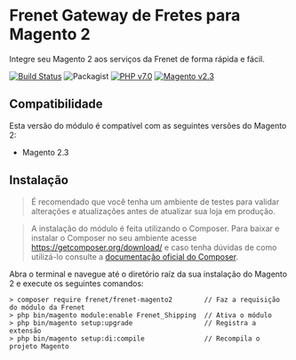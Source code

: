 # Frenet Gateway de Fretes para Magento 2
Integre seu Magento 2 aos serviços da Frenet de forma rápida e fácil.

[![Build Status](https://travis-ci.org/FrenetGatewaydeFretes/frenet-magento2.svg?branch=2.2-develop)](https://travis-ci.org/FrenetGatewaydeFretes/frenet-magento2)
![Packagist](https://img.shields.io/packagist/dt/frenet/frenet-magento2)
[![PHP v7.0](https://img.shields.io/badge/php-v7.0-blue.svg)](http://www.php.net)
[![Magento v2.3](https://img.shields.io/badge/magento-v2.3-green.svg)](https://magento.com/)

## Compatibilidade

Esta versão do módulo é compatível com as seguintes versões do Magento 2:

- Magento 2.3

## Instalação
> É recomendado que você tenha um ambiente de testes para validar alterações e atualizações antes de atualizar sua loja em produção.

> A instalação do módulo é feita utilizando o Composer. Para baixar e instalar o Composer no seu ambiente acesse https://getcomposer.org/download/ e caso tenha dúvidas de como utilizá-lo consulte a [documentação oficial do Composer](https://getcomposer.org/doc/).

Abra o terminal e navegue até o diretório raíz da sua instalação do Magento 2 e execute os seguintes comandos:

```
> composer require frenet/frenet-magento2        // Faz a requisição do módulo da Frenet
> php bin/magento module:enable Frenet_Shipping  // Ativa o módulo
> php bin/magento setup:upgrade                  // Registra a extensão
> php bin/magento setup:di:compile               // Recompila o projeto Magento
```
